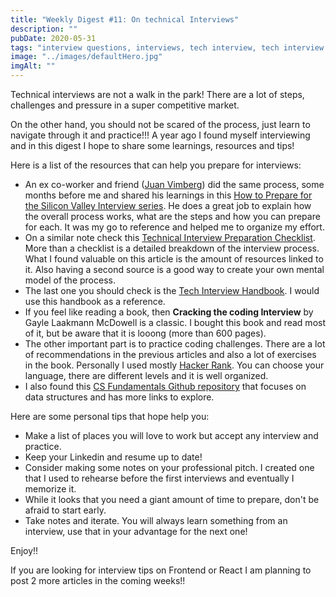 ```yaml
---
title: "Weekly Digest #11: On technical Interviews"
description: ""
pubDate: 2020-05-31
tags: "interview questions, interviews, tech interview, tech interview handbook"
image: "../images/defaultHero.jpg"
imgAlt: ""
---
```


Technical interviews are not a walk in the park! There are a lot of steps, challenges and pressure in a super competitive market.

On the other hand, you should not be scared of the process, just learn to navigate through it and practice!!! A year ago I found myself interviewing and in this digest I hope to share some learnings, resources and tips!

Here is a list of the resources that can help you prepare for interviews:

- An ex co-worker and friend ([Juan Vimberg](https://twitter.com/jivimberg)) did the same process, some months before me and shared his learnings in this [How to Prepare for the Silicon Valley Interview series](https://jivimberg.io/blog/categories/interview-series/). He does a great job to explain how the overall process works, what are the steps and how you can prepare for each. It was my go to reference and helped me to organize my effort.
- On a similar note check this [Technical Interview Preparation Checklist](https://dev.to/trekhleb/technical-interview-preparation-checklist-4m4f). More than a checklist is a detailed breakdown of the interview process. What I found valuable on this article is the amount of resources linked to it. Also having a second source is a good way to create your own mental model of the process.
- The last one you should check is the [Tech Interview Handbook](https://yangshun.github.io/tech-interview-handbook/introduction). I would use this handbook as a reference.
- If you feel like reading a book, then **Cracking the coding Interview** by Gayle Laakmann McDowell is a classic. I bought this book and read most of it, but be aware that it is looong (more than 600 pages).
- The other important part is to practice coding challenges. There are a lot of recommendations in the previous articles and also a lot of exercises in the book. Personally I used mostly [Hacker Rank](https://www.hackerrank.com/). You can choose your language, there are different levels and it is well organized.
- I also found this [CS Fundamentals Github repository](https://github.com/connor11528/cs-fundamentals) that focuses on data structures and has more links to explore.

Here are some personal tips that hope help you:

- Make a list of places you will love to work but accept any interview and practice.
- Keep your Linkedin and resume up to date!
- Consider making some notes on your professional pitch. I created one that I used to rehearse before the first interviews and eventually I memorize it.
- While it looks that you need a giant amount of time to prepare, don't be afraid to start early.
- Take notes and iterate. You will always learn something from an interview, use that in your advantage for the next one!

Enjoy!!

<p class="note">
If you are looking for interview tips on Frontend or React I am planning to post 2 more articles in the coming weeks!!
</p>
